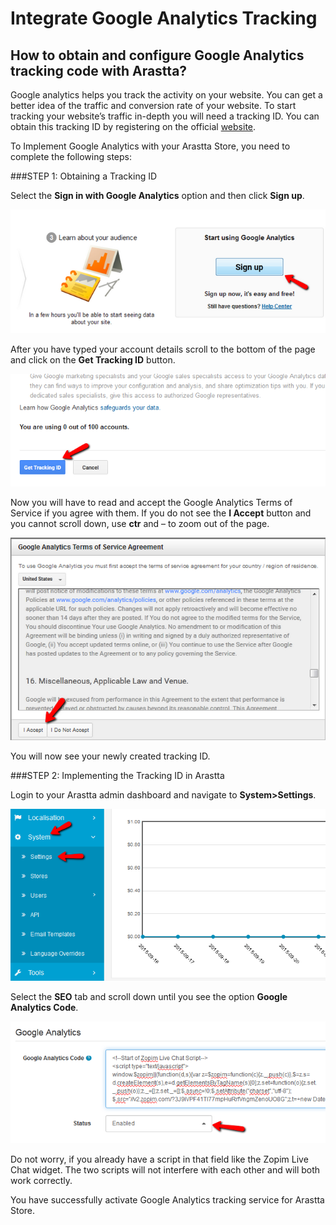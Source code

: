 Integrate Google Analytics Tracking
===============================

How to obtain and configure Google Analytics tracking code with Arastta?
-------------------------------------------------

Google analytics helps you track the activity on your website. You can get a better idea of the traffic and conversion rate of your website. To start tracking your website’s traffic in-depth you will need a tracking ID. You can obtain this tracking ID by registering on the official [website](http://www.google.com/analytics/).

To Implement Google Analytics with your Arastta Store, you need to complete the following steps:

###STEP 1: Obtaining a Tracking ID

Select the **Sign in with Google Analytics** option and then click **Sign up**.

![Signing up for Google Analytics](_images/google-analytics-1.png)

After you have typed your account details scroll to the bottom of the page and click on the **Get Tracking ID** button.

![Obtaining a Tracking ID for Google Analytics](_images/google-analytics-2.png)

Now you will have to read and accept the Google Analytics Terms of Service if you agree with them. If you do not see the **I Accept** button and you cannot scroll down, use **ctr** and – to zoom out of the page.

![Accepting the Google Analytics Terms of Service Agreement](_images/google-analytics-3.png)

You will now see your newly created tracking ID.

###STEP 2:  Implementing the Tracking ID in Arastta

Login to your Arastta admin dashboard and navigate to **System>Settings**.

![Accessing the Settings Menu in Arastta](_images/google-recaptcha-4.png)

Select the **SEO** tab and scroll down until you see the option **Google Analytics Code**.

![Pasting the keys in order to Enable repcaptcha](_images/google-analytics-4.png)

Do not worry, if you already have a script in that field like the Zopim Live Chat widget. The two scripts will not interfere with each other and will both work correctly.
 
You have successfully activate Google Analytics tracking service for Arastta Store.